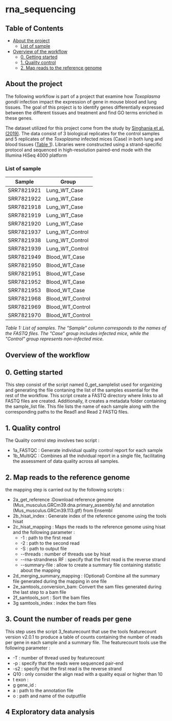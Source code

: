 # rna_sequencing

## Table of Contents
- [About the project](#about-the-project)
  - [List of sample](#list-of-sample)
- [Overview of the workflow](#overview-of-the-workflow)
  - [0. Getting started](#0-getting-started)
  - [1. Quality control](#1-quality-control)
  - [2. Map reads to the reference genome](#2-map-reads-to-the-reference-genome)
  
## About the project

The following workflow is part of a project that examine how *Toxoplasma gondii* infection impact the expression of gene in mouse blood and lung tissues. The goal of this project is to identify genes differentially expressed between the different tissues and treatment and find GO terms enriched in these genes.

The dataset utilized for this project come from the study by [Singhania et al. (2019)](https://www.nature.com/articles/s41467-019-10601-6). The data consist of 3 biological replicates for the control samples and 5 replicates of the *Toxoplasma* infected mices (Case) in both lung and blood tissues ([Table 1](#list-of-samples)).
Libraries were constructed using a strand-specific protocol and sequenced in high-resolution paired-end mode with the Illumina HiSeq 4000 platform

### List of sample 

|Sample	|Group|
|-------|------|
|SRR7821921|	Lung_WT_Case|
SRR7821922|	Lung_WT_Case
SRR7821918	|Lung_WT_Case
SRR7821919	|Lung_WT_Case
SRR7821920|	Lung_WT_Case
SRR7821937	|Lung_WT_Control
SRR7821938	|Lung_WT_Control
SRR7821939	|Lung_WT_Control
SRR7821949	|Blood_WT_Case
SRR7821950	|Blood_WT_Case
SRR7821951	|Blood_WT_Case
SRR7821952	|Blood_WT_Case
SRR7821953	|Blood_WT_Case
SRR7821968	|Blood_WT_Control
SRR7821969	|Blood_WT_Control
SRR7821970|	Blood_WT_Control

*Table 1: List of samples. The "Sample" column corresponds to the names of the FASTQ files. The "Case" group includes infected mice, while the "Control" group represents non-infected mice.*
## Overview of the workflow

## 0. Getting started

This step consist of the script named 0_get_samplelist used for organizing and generating the file contaning the list of the samples essential for the rest of the workflow. This script create a FASTQ directory where links to all FASTQ files are created. Additionally, it creates a metadata folder containing the sample_list file. This file lists the name of each sample along with the corresponding paths to the Read1 and Read 2 FASTQ files.

## 1. Quality control 

The Quality control step involves two script :
- 1a_FASTQC : Generate individual quality control report for each sample
- 1b_MultiQC : Combines all the indvidual report in a single file, facilitating the assessment of data quality across all samples.

## 2. Map reads to the reference genome

the mapping step is carried out by the following scripts :
- 2a_get_reference :Download reference genome (Mus_musculus.GRCm39.dna.primary_assembly.fa) and annotation (Mus_musculus.GRCm39.113.gtf) from Ensembl
- 2b_hisat_index : Generate index of the reference genome using the tools hisat 
- 2c_hisat_mapping : Maps the reads to the reference genome using hisat and the following parameter :
    - -1 : path to the first read
    - -2 : path to the second read
    - -S : path to output file 
    - --threads : number of threads use by hisat
    - --rna-strandness RF :  specify that the first read is the reverse strand
    - --summary-file : allow to create a summary file containing statistic about the mapping
- 2d_merging_summary_mapping : (Optional) Combine all the summary file generated during the mapping in one file
- 2e_samtools_conversion_bam: Convert the sam files generated during the last step to a bam file
- 2f_samtools_sort : Sort the bam files
- 3g samtools_index : index the bam files

## 3. Count the number of reads per gene
This step uses the script 3_featurecount that use the tools featurecount version v2.0.1 to produce a table of counts containing the number of reads per gene in each sample and a summary file. 
The featurecount tools use the following parameter :
- -T : number of thread used by featurecount
- -p : specify that the reads were sequenced pair-end
- -s2 : specify that the first read is the reverse strand
- Q10 : only consider the align read with a quality equal or higher than 10
- t exon :
- g gene_id :
- a : path to the annotation file
- o : path and name of the outputfile

## 4 Exploratory data analysis

